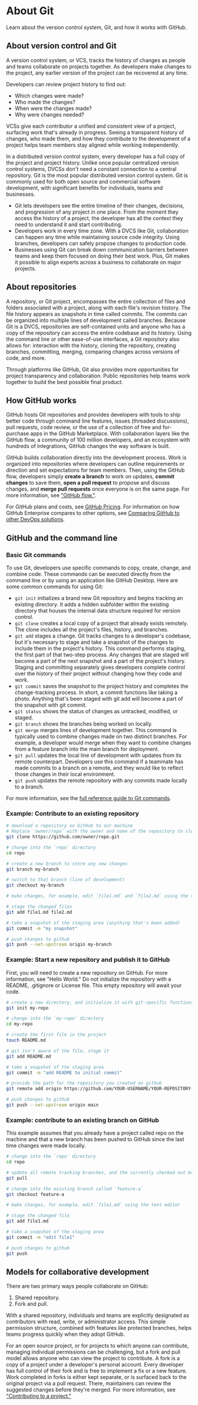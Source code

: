 # About Git

Learn about the version control system, Git, and how it works with GitHub.

## About version control and Git

A version control system, or VCS, tracks the history of changes as people and teams collaborate on projects together. As developers make changes to the project, any earlier version of the project can be recovered at any time.

Developers can review project history to find out:

- Which changes were made?
- Who made the changes?
- When were the changes made?
- Why were changes needed?

VCSs give each contributor a unified and consistent view of a project, surfacing work that's already in progress. Seeing a transparent history of changes, who made them, and how they contribute to the development of a project helps team members stay aligned while working independently.

In a distributed version control system, every developer has a full copy of the project and project history. Unlike once popular centralized version control systems, DVCSs don't need a constant connection to a central repository. Git is the most popular distributed version control system. Git is commonly used for both open source and commercial software development, with significant benefits for individuals, teams and businesses.

- Git lets developers see the entire timeline of their changes, decisions, and progression of any project in one place. From the moment they access the history of a project, the developer has all the context they need to understand it and start contributing.
- Developers work in every time zone. With a DVCS like Git, collaboration can happen any time while maintaining source code integrity. Using branches, developers can safely propose changes to production code.
- Businesses using Git can break down communication barriers between teams and keep them focused on doing their best work. Plus, Git makes it possible to align experts across a business to collaborate on major projects.

## About repositories

A repository, or Git project, encompasses the entire collection of files and folders associated with a project, along with each file's revision history. The file history appears as snapshots in time called commits. The commits can be organized into multiple lines of development called branches. Because Git is a DVCS, repositories are self-contained units and anyone who has a copy of the repository can access the entire codebase and its history. Using the command line or other ease-of-use interfaces, a Git repository also allows for: interaction with the history, cloning the repository, creating branches, committing, merging, comparing changes across versions of code, and more.

Through platforms like GitHub, Git also provides more opportunities for project transparency and collaboration. Public repositories help teams work together to build the best possible final product.

## How GitHub works

GitHub hosts Git repositories and provides developers with tools to ship better code through command line features, issues (threaded discussions), pull requests, code review, or the use of a collection of free and for-purchase apps in the GitHub Marketplace. With collaboration layers like the GitHub flow, a community of 100 million developers, and an ecosystem with hundreds of integrations, GitHub changes the way software is built.

GitHub builds collaboration directly into the development process. Work is organized into repositories where developers can outline requirements or direction and set expectations for team members. Then, using the GitHub flow, developers simply **create a branch** to work on updates, **commit changes** to save them, **open a pull request** to propose and discuss changes, and **merge pull requests** once everyone is on the same page. For more information, see ["GitHub flow."](https://docs.github.com/en/get-started/using-github/github-flow).

For GitHub plans and costs, see [GitHub Pricing](https://github./pricomcing). For information on how GitHub Enterprise compares to other options, see [Comparing GitHub to other DevOps solutions](https://resources.github.com/devops/tools/compare/).


## GitHub and the command line

### Basic Git commands

To use Git, developers use specific commands to copy, create, change, and combine code. These commands can be executed directly from the command line or by using an application like GitHub Desktop. Here are some common commands for using Git:

- `git init` initializes a brand new Git repository and begins tracking an existing directory. It adds a hidden subfolder within the existing directory that houses the internal data structure required for version control.
- `git clone` creates a local copy of a project that already exists remotely. The clone includes all the project's files, history, and branches.
- `git add` stages a change. Git tracks changes to a developer's codebase, but it's necessary to stage and take a snapshot of the changes to include them in the project's history. This command performs staging, the first part of that two-step process. Any changes that are staged will become a part of the next snapshot and a part of the project's history. Staging and committing separately gives developers complete control over the history of their project without changing how they code and work.
- `git commit` saves the snapshot to the project history and completes the change-tracking process. In short, a commit functions like taking a photo. Anything that's been staged with git add will become a part of the snapshot with git commit.
- `git status` shows the status of changes as untracked, modified, or staged.
- `git branch` shows the branches being worked on locally.
- `git merge` merges lines of development together. This command is typically used to combine changes made on two distinct branches. For example, a developer would merge when they want to combine changes from a feature branch into the main branch for deployment.
- `git pull` updates the local line of development with updates from its remote counterpart. Developers use this command if a teammate has made commits to a branch on a remote, and they would like to reflect those changes in their local environment.
- `git push` updates the remote repository with any commits made locally to a branch.

For more information, see the [full reference guide to Git commands](https://git-scm.com/docs).

### Example: Contribute to an existing repository

```BASH
# download a repository on GitHub to our machine
# Replace `owner/repo` with the owner and name of the repository to clone
git clone https://github.com/owner/repo.git

# change into the `repo` directory
cd repo

# create a new branch to store any new changes
git branch my-branch

# switch to that branch (line of development)
git checkout my-branch

# make changes, for example, edit `file1.md` and `file2.md` using the text editor

# stage the changed files
git add file1.md file2.md

# take a snapshot of the staging area (anything that's been added)
git commit -m "my snapshot"

# push changes to github
git push --set-upstream origin my-branch
```

### Example: Start a new repository and publish it to GitHub

First, you will need to create a new repository on GitHub. For more information, see "Hello World." Do not initialize the repository with a README, .gitignore or License file. This empty repository will await your code.

```BASH
# create a new directory, and initialize it with git-specific functions
git init my-repo

# change into the `my-repo` directory
cd my-repo

# create the first file in the project
touch README.md

# git isn't aware of the file, stage it
git add README.md

# take a snapshot of the staging area
git commit -m "add README to initial commit"

# provide the path for the repository you created on github
git remote add origin https://github.com/YOUR-USERNAME/YOUR-REPOSITORY-NAME.git

# push changes to github
git push --set-upstream origin main
```

### Example: contribute to an existing branch on GitHub

This example assumes that you already have a project called repo on the machine and that a new branch has been pushed to GitHub since the last time changes were made locally.

```BASH
# change into the `repo` directory
cd repo

# update all remote tracking branches, and the currently checked out branch
git pull

# change into the existing branch called `feature-a`
git checkout feature-a

# make changes, for example, edit `file1.md` using the text editor

# stage the changed file
git add file1.md

# take a snapshot of the staging area
git commit -m "edit file1"

# push changes to github
git push
```

## Models for collaborative development

There are two primary ways people collaborate on GitHub:

1. Shared repository.
2. Fork and pull.

With a shared repository, individuals and teams are explicitly designated as contributors with read, write, or administrator access. This simple permission structure, combined with features like protected branches, helps teams progress quickly when they adopt GitHub.

For an open source project, or for projects to which anyone can contribute, managing individual permissions can be challenging, but a fork and pull model allows anyone who can view the project to contribute. A fork is a copy of a project under a developer's personal account. Every developer has full control of their fork and is free to implement a fix or a new feature. Work completed in forks is either kept separate, or is surfaced back to the original project via a pull request. There, maintainers can review the suggested changes before they're merged. For more information, see ["Contributing to a project."](https://docs.github.com/en/get-started/exploring-projects-on-github/contributing-to-a-project)